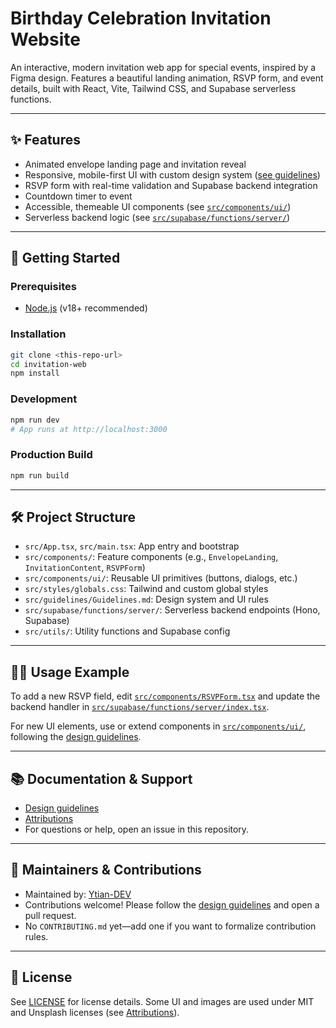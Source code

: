 <!-- PROJECT BADGES -->
<!-- Add build status, version, or license badges here if available -->

# Birthday Celebration Invitation Website

An interactive, modern invitation web app for special events, inspired by a Figma design. Features a beautiful landing animation, RSVP form, and event details, built with React, Vite, Tailwind CSS, and Supabase serverless functions.

---

## ✨ Features

- Animated envelope landing page and invitation reveal
- Responsive, mobile-first UI with custom design system ([see guidelines](src/guidelines/Guidelines.md))
- RSVP form with real-time validation and Supabase backend integration
- Countdown timer to event
- Accessible, themeable UI components (see [`src/components/ui/`](src/components/ui/))
- Serverless backend logic (see [`src/supabase/functions/server/`](src/supabase/functions/server/))

---

## 🚀 Getting Started

### Prerequisites
- [Node.js](https://nodejs.org/) (v18+ recommended)

### Installation
```sh
git clone <this-repo-url>
cd invitation-web
npm install
```

### Development
```sh
npm run dev
# App runs at http://localhost:3000
```

### Production Build
```sh
npm run build
```

---

## 🛠️ Project Structure

- `src/App.tsx`, `src/main.tsx`: App entry and bootstrap
- `src/components/`: Feature components (e.g., `EnvelopeLanding`, `InvitationContent`, `RSVPForm`)
- `src/components/ui/`: Reusable UI primitives (buttons, dialogs, etc.)
- `src/styles/globals.css`: Tailwind and custom global styles
- `src/guidelines/Guidelines.md`: Design system and UI rules
- `src/supabase/functions/server/`: Serverless backend endpoints (Hono, Supabase)
- `src/utils/`: Utility functions and Supabase config

---

## 🧑‍💻 Usage Example

To add a new RSVP field, edit [`src/components/RSVPForm.tsx`](src/components/RSVPForm.tsx) and update the backend handler in [`src/supabase/functions/server/index.tsx`](src/supabase/functions/server/index.tsx).

For new UI elements, use or extend components in [`src/components/ui/`](src/components/ui/), following the [design guidelines](src/guidelines/Guidelines.md).

---

## 📚 Documentation & Support

- [Design guidelines](src/guidelines/Guidelines.md)
- [Attributions](src/Attributions.md)
- For questions or help, open an issue in this repository.

---

## 🤝 Maintainers & Contributions

- Maintained by: [Ytian-DEV](https://github.com/Ytian-DEV)
- Contributions welcome! Please follow the [design guidelines](src/guidelines/Guidelines.md) and open a pull request.
- No `CONTRIBUTING.md` yet—add one if you want to formalize contribution rules.

---

## 📝 License

See [LICENSE](LICENSE) for license details. Some UI and images are used under MIT and Unsplash licenses (see [Attributions](src/Attributions.md)).
  